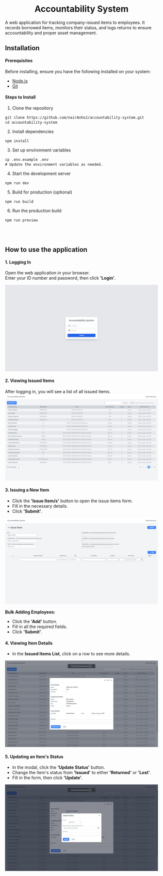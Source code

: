<div align="center">
<h1>Accountability System</h1>
</div>

A web application for tracking company-issued items to employees. It records borrowed items, monitors their status, and logs returns to ensure accountability and proper asset management.
<br/>

## Installation

#### Prerequisites
Before installing, ensure you have the following installed on your system:
- [Node.js](https://nodejs.org/en)
- [Git](https://git-scm.com/downloads)

#### Steps to Install
1. Clone the repository

~~~
git clone https://github.com/nairAnhoJ/accountability-system.git
cd accountability-system
~~~

2. Install dependencies
~~~
npm install
~~~

3. Set up environment variables
~~~
cp .env.example .env
# Update the environment variables as needed.
~~~

4. Start the development server
~~~
npm run dev
~~~

5. Build for production (optional)
~~~
npm run build
~~~

6. Run the production build
~~~
npm run preview
~~~

<br/>
<br/>

## How to use the application

#### **1. Logging In**
Open the web application in your browser.  
Enter your ID number and password, then click **'Login'**.

![Login Page](docs/images/login.png)

#### **2. Viewing Issued Items**
After logging in, you will see a list of all issued items.
![Issued Item List](docs/images/issued-item.png)

#### **3. Issuing a New Item**
- Click the **'Issue Item/s'** button to open the issue items form.
- Fill in the necessary details.
- Click **'Submit'**.

![Issued Item Add Form](docs/images/issued-item-add.png)

**Bulk Adding Employees:**  
- Click the **'Add'** button.
- Fill in all the required fields.
- Click **'Submit'**.


#### **4. Viewing Item Details**
- In the **Issued Items List**, click on a row to see more details.

![Issued Item More Details](docs/images/issued-item-more-details.png)


#### **5. Updating an Item's Status**
- In the modal, click the **'Update Status'** button.
- Change the item's status from **'Issued'** to either **'Returned'** or **'Lost'**.
- Fill in the form, then click **'Update'**.

![Issued Item Update Status](docs/images/issued-item-update-status.png)